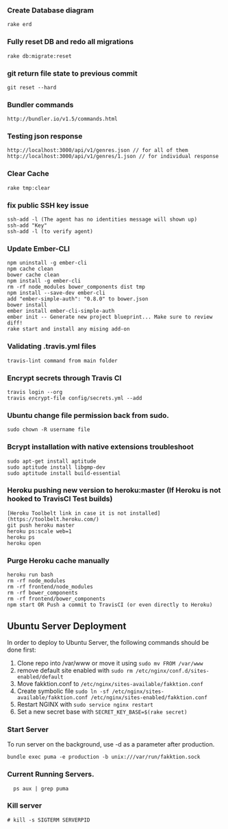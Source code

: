 ### Create Database diagram
```
rake erd
```
### Fully reset DB and redo all migrations
```
rake db:migrate:reset
```
### git return file state to previous commit
```
git reset --hard
```
### Bundler commands
```
http://bundler.io/v1.5/commands.html
```
### Testing json response
```
http://localhost:3000/api/v1/genres.json // for all of them
http://localhost:3000/api/v1/genres/1.json // for individual response
```
### Clear Cache
```
rake tmp:clear
```
### fix public SSH key issue
```
ssh-add -l (The agent has no identities message will shown up)
ssh-add "Key"
ssh-add -l (to verify agent)
```
### Update Ember-CLI
```
npm uninstall -g ember-cli
npm cache clean
bower cache clean
npm install -g ember-cli
rm -rf node_modules bower_components dist tmp
npm install --save-dev ember-cli
add "ember-simple-auth": "0.8.0" to bower.json
bower install
ember install ember-cli-simple-auth
ember init -- Generate new project blueprint... Make sure to review diff!
rake start and install any mising add-on	
```
### Validating .travis.yml files
```
travis-lint command from main folder
```
### Encrypt secrets through Travis CI
```
travis login --org
travis encrypt-file config/secrets.yml --add
```

### Ubuntu change file permission back from sudo.
```
sudo chown -R username file
```

### Bcrypt installation with native extensions troubleshoot
```
sudo apt-get install aptitude
sudo aptitude install libgmp-dev
sudo aptitude install build-essential
```
### Heroku pushing new version to heroku:master (If Heroku is not hooked to TravisCI Test builds) 
```
[Heroku Toolbelt link in case it is not installed](https://toolbelt.heroku.com/)
git push heroku master
heroku ps:scale web=1
heroku ps
heroku open
```
### Purge Heroku cache manually 
```
heroku run bash
rm -rf node_modules
rm -rf frontend/node_modules
rm -rf bower_components
rm -rf frontend/bower_components
npm start OR Push a commit to TravisCI (or even directly to Heroku) 
```

## Ubuntu Server Deployment
In order to deploy to Ubuntu Server, the following commands should be done first:
1. Clone repo into /var/www or move it using ```sudo mv FROM /var/www```
2. remove default site enabled with ```sudo rm /etc/nginx/conf.d/sites-enabled/default```
3. Move fakktion.conf to ```/etc/nginx/sites-available/fakktion.conf```
4. Create symbolic file ```sudo ln -sf /etc/nginx/sites-available/fakktion.conf /etc/nginx/sites-enabled/fakktion.conf```
5. Restart NGINX with ```sudo service nginx restart```
6. Set a new secret base with ```SECRET_KEY_BASE=$(rake secret)```
### Start Server
To run server on the background, use -d as a parameter after production.
```
bundle exec puma -e production -b unix:///var/run/fakktion.sock 
```

### Current Running Servers.
```
  ps aux | grep puma
```
### Kill server
```
# kill -s SIGTERM SERVERPID

```
